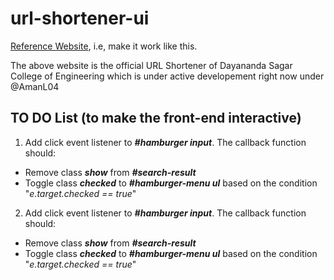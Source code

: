 # url-shortener-ui

[Reference Website](https://s.dsce.in/), i.e, make it work like this.

The above website is the official URL Shortener of Dayananda Sagar College of Engineering which is under active developement right now under @AmanL04

## TO DO List (to make the front-end interactive)

1.  Add click event listener to **_#hamburger input_**. The callback function should:
  *  Remove class ___show___ from **_#search-result_**
  *  Toggle class ___checked___ to **_#hamburger-menu ul_** based on the condition "_e.target.checked == true_"

2.  Add click event listener to **_#hamburger input_**. The callback function should:
  *  Remove class ___show___ from **_#search-result_**
  *  Toggle class ___checked___ to **_#hamburger-menu ul_** based on the condition "_e.target.checked == true_"